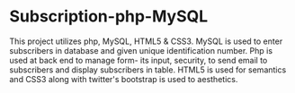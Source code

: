 # Subscription-php-MySQL
This project utilizes php, MySQL, HTML5 &amp; CSS3. MySQL is used to enter subscribers in database and given unique identification number. Php is used at back end to manage form- its input, security, to send email to subscribers and display subscribers in table. HTML5 is used for semantics and CSS3 along with twitter's bootstrap is used to aesthetics.
